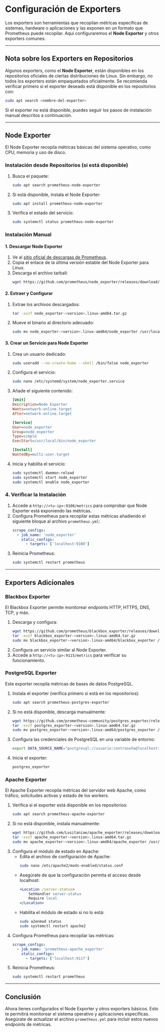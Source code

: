 # Configuración de Exporters

Los exporters son herramientas que recopilan métricas específicas de sistemas, hardware o aplicaciones y las exponen en un formato que Prometheus puede recopilar. Aquí configuraremos el **Node Exporter** y otros exporters comunes.

---

## Nota sobre los Exporters en Repositorios
Algunos exporters, como el **Node Exporter**, están disponibles en los repositorios oficiales de ciertas distribuciones de Linux. Sin embargo, no todos los exporters están empaquetados oficialmente. Se recomienda verificar primero si el exporter deseado está disponible en los repositorios con:
```bash
sudo apt search <nombre-del-exporter>
```
Si el exporter no está disponible, puedes seguir los pasos de instalación manual descritos a continuación.

---

## Node Exporter
El Node Exporter recopila métricas básicas del sistema operativo, como CPU, memoria y uso de disco.

### Instalación desde Repositorios (si está disponible)
1. Busca el paquete:
   ```bash
   sudo apt search prometheus-node-exporter
   ```
2. Si está disponible, instala el Node Exporter:
   ```bash
   sudo apt install prometheus-node-exporter
   ```
3. Verifica el estado del servicio:
   ```bash
   sudo systemctl status prometheus-node-exporter
   ```

### Instalación Manual

#### 1. Descargar Node Exporter
1. Ve al [sitio oficial de descargas de Prometheus](https://prometheus.io/download/).
2. Copia el enlace de la última versión estable del Node Exporter para Linux.
3. Descarga el archivo tarball:
   ```bash
   wget https://github.com/prometheus/node_exporter/releases/download/<version>/node_exporter-<version>.linux-amd64.tar.gz
   ```

#### 2. Extraer y Configurar
1. Extrae los archivos descargados:
   ```bash
   tar -xvzf node_exporter-<version>.linux-amd64.tar.gz
   ```
2. Mueve el binario al directorio adecuado:
   ```bash
   sudo mv node_exporter-<version>.linux-amd64/node_exporter /usr/local/bin/
   ```

#### 3. Crear un Servicio para Node Exporter
1. Crea un usuario dedicado:
   ```bash
   sudo useradd --no-create-home --shell /bin/false node_exporter
   ```
2. Configura el servicio:
   ```bash
   sudo nano /etc/systemd/system/node_exporter.service
   ```
3. Añade el siguiente contenido:
   ```ini
   [Unit]
   Description=Node Exporter
   Wants=network-online.target
   After=network-online.target

   [Service]
   User=node_exporter
   Group=node_exporter
   Type=simple
   ExecStart=/usr/local/bin/node_exporter

   [Install]
   WantedBy=multi-user.target
   ```
4. Inicia y habilita el servicio:
   ```bash
   sudo systemctl daemon-reload
   sudo systemctl start node_exporter
   sudo systemctl enable node_exporter
   ```

### 4. Verificar la Instalación
1. Accede a `http://<tu-ip>:9100/metrics` para comprobar que Node Exporter está exponiendo las métricas.
2. Configura Prometheus para recopilar estas métricas añadiendo el siguiente bloque al archivo `prometheus.yml`:
   ```yaml
   scrape_configs:
     - job_name: 'node_exporter'
       static_configs:
         - targets: ['localhost:9100']
   ```
3. Reinicia Prometheus:
   ```bash
   sudo systemctl restart prometheus
   ```

---

## Exporters Adicionales

### Blackbox Exporter
El Blackbox Exporter permite monitorear endpoints HTTP, HTTPS, DNS, TCP, y más.

1. Descarga y configura:
   ```bash
   wget https://github.com/prometheus/blackbox_exporter/releases/download/<version>/blackbox_exporter-<version>.linux-amd64.tar.gz
   tar -xvzf blackbox_exporter-<version>.linux-amd64.tar.gz
   sudo mv blackbox_exporter-<version>.linux-amd64/blackbox_exporter /usr/local/bin/
   ```
2. Configura un servicio similar al Node Exporter.
3. Accede a `http://<tu-ip>:9115/metrics` para verificar su funcionamiento.

### PostgreSQL Exporter
Este exporter recopila métricas de bases de datos PostgreSQL.

1. Instala el exporter (verifica primero si está en los repositorios):
   ```bash
   sudo apt search prometheus-postgres-exporter
   ```
2. Si no está disponible, descarga manualmente:
   ```bash
   wget https://github.com/prometheus-community/postgres_exporter/releases/download/<version>/postgres_exporter-<version>.linux-amd64.tar.gz
   tar -xvzf postgres_exporter-<version>.linux-amd64.tar.gz
   sudo mv postgres_exporter-<version>.linux-amd64/postgres_exporter /usr/local/bin/
   ```
3. Configura las credenciales de PostgreSQL en una variable de entorno:
   ```bash
   export DATA_SOURCE_NAME="postgresql://usuario:contraseña@localhost:5432/postgres?sslmode=disable"
   ```
4. Inicia el exporter:
   ```bash
   postgres_exporter
   ```

### Apache Exporter
El Apache Exporter recopila métricas del servidor web Apache, como tráfico, solicitudes activas y estado de los workers.

1. Verifica si el exporter está disponible en los repositorios:
   ```bash
   sudo apt search prometheus-apache-exporter
   ```
2. Si no está disponible, instala manualmente:
   ```bash
   wget https://github.com/Lusitaniae/apache_exporter/releases/download/<version>/apache_exporter-<version>.linux-amd64.tar.gz
   tar -xvzf apache_exporter-<version>.linux-amd64.tar.gz
   sudo mv apache_exporter-<version>.linux-amd64/apache_exporter /usr/local/bin/
   ```
3. Configura el módulo de estado en Apache:
   - Edita el archivo de configuración de Apache:
     ```bash
     sudo nano /etc/apache2/mods-enabled/status.conf
     ```
   - Asegúrate de que la configuración permita el acceso desde localhost:
     ```apache
     <Location /server-status>
         SetHandler server-status
         Require local
     </Location>
     ```
   - Habilita el módulo de estado si no lo está:
     ```bash
     sudo a2enmod status
     sudo systemctl restart apache2
     ```
4. Configura Prometheus para recopilar las métricas:
   ```yaml
   scrape_configs:
     - job_name: 'prometheus-apache_exporter'
       static_configs:
         - targets: ['localhost:9117']
   ```
6. Reinicia Prometheus:
   ```bash
   sudo systemctl restart prometheus
   ```
---

## Conclusión
Ahora tienes configurados el Node Exporter y otros exporters básicos. Esto te permitirá monitorear el sistema operativo y aplicaciones específicas. Asegúrate de actualizar el archivo `prometheus.yml` para incluir estos nuevos endpoints de métricas.
